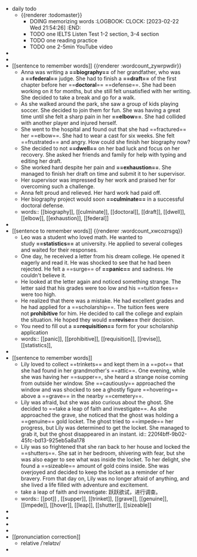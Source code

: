 - daily todo
	- {{renderer :todomaster}}
		- DOING memorizing words
		  :LOGBOOK:
		  CLOCK: [2023-02-22 Wed 21:54:26]
		  :END:
		- TODO one IELTS Listen Test 1-2 section, 3-4 section
		- TODO one reading practice
		- TODO one 2-5min YouTube video
-
-
- [[sentence to remember words]] {{renderer :wordcount_zywrpwdir}}
	- Anna was writing a **==biography==** of her grandfather, who was a **==federal==** judge. She had to finish a **==draft==** of the first chapter before her ==**doctoral**== ==defense==. She had been working on it for months, but she still felt unsatisfied with her writing. She decided to take a break and go for a walk.
	- As she walked around the park, she saw a group of kids playing soccer. She decided to join them for fun. She was having a great time until she felt a sharp pain in her **==elbow==**. She had collided with another player and injured herself.
	- She went to the hospital and found out that she had ==fractured== her ==elbow==. She had to wear a cast for six weeks. She felt ==frustrated== and angry. How could she finish her biography now?
	- She decided to not **==dwell==** on her bad luck and focus on her recovery. She asked her friends and family for help with typing and editing her draft.
	- She worked hard despite her pain and **==exhaustion==**. She managed to finish her draft on time and submit it to her supervisor.
	- Her supervisor was impressed by her work and praised her for overcoming such a challenge.
	- Anna felt proud and relieved. Her hard work had paid off.
	- Her biography project would soon **==culminate==** in a successful doctoral defense.
	- words:: [[biography]], [[culminate]], [[doctoral]], [[draft]], [[dwell]], [[elbow]], [[exhaustion]], [[federal]]
-
- [[sentence to remember words]] {{renderer :wordcount_xwcozrsgq}}
	- Leo was a student who loved math. He wanted to study **==statistics==** at university. He applied to several colleges and waited for their responses.
	- One day, he received a letter from his dream college. He opened it eagerly and read it. He was shocked to see that he had been rejected. He felt a ==surge== of **==panic==** and sadness. He couldn't believe it.
	- He looked at the letter again and noticed something strange. The letter said that his grades were too low and his ==tuition fees== were too high.
	- He realized that there was a mistake. He had excellent grades and he had applied for a ==scholarship==. The tuition fees were not **prohibitive** for him. He decided to call the college and explain the situation. He hoped they would **==revise==** their decision.
	- You need to fill out a **==requisition==** form for your scholarship application
	- words:: [[panic]], [[prohibitive]], [[requisition]], [[revise]], [[statistics]],
-
- [[sentence to remember words]]
	- Lily loved to collect ==trinkets== and kept them in a ==pot== that she had found in her grandmother's ==attic==. One evening, while she was having her ==supper==, she heard a strange noise coming from outside her window. She ==cautiously== approached the window and was shocked to see a ghostly figure ==hovering== above a ==grave== in the nearby ==cemetery==.
	- Lily was afraid, but she was also curious about the ghost. She decided to ==take a leap of faith and investigate==. As she approached the grave, she noticed that the ghost was holding a ==genuine== gold locket. The ghost tried to ==impede== her progress, but Lily was determined to get the locket. She managed to grab it, but the ghost disappeared in an instant.
	  id:: 220f4bff-9b02-45fc-bd13-925eb5a8a178
	- Lily was so frightened that she ran back to her house and locked the ==shutters==. She sat in her bedroom, shivering with fear, but she was also eager to see what was inside the locket. To her delight, she found a ==sizeable== amount of gold coins inside. She was overjoyed and decided to keep the locket as a reminder of her bravery. From that day on, Lily was no longer afraid of anything, and she lived a life filled with adventure and excitement.
	- take a leap of faith and investigate: 跃跃欲试，进行调查。
	- words:: [[pot]] , [[supper]],  [[trinket]], [[grave]],  [[genuine]], [[impede]], [[hover]], [[leap]], [[shutter]], [[sizeable]]
-
-
-
-
- [[pronunciation correction]]
	- relative  /ˈrelətɪv/
-